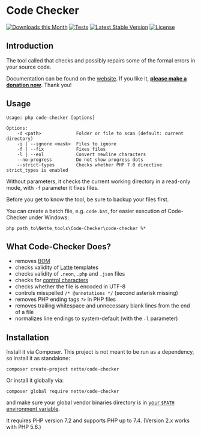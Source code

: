 Code Checker
============

[![Downloads this Month](https://img.shields.io/packagist/dm/nette/code-checker.svg)](https://packagist.org/packages/nette/code-checker)
[![Tests](https://github.com/nette/code-checker/workflows/Tests/badge.svg?branch=master)](https://github.com/nette/code-checker/actions)
[![Latest Stable Version](https://poser.pugx.org/nette/code-checker/v/stable)](https://github.com/nette/code-checker/releases)
[![License](https://img.shields.io/badge/license-New%20BSD-blue.svg)](https://github.com/nette/code-checker/blob/master/license.md)


Introduction
------------

The tool called that checks and possibly repairs some of the formal errors in your source code.

Documentation can be found on the [website](https://doc.nette.org/code-checker). If you like it, **[please make a donation now](https://github.com/sponsors/dg)**. Thank you!


Usage
-----

```
Usage: php code-checker [options]

Options:
    -d <path>             Folder or file to scan (default: current directory)
    -i | --ignore <mask>  Files to ignore
    -f | --fix            Fixes files
    -l | --eol            Convert newline characters
    --no-progress         Do not show progress dots
    --strict-types        Checks whether PHP 7.0 directive strict_types is enabled
```

Without parameters, it checks the current working directory in a read-only mode, with `-f` parameter it fixes files.

Before you get to know the tool, be sure to backup your files first.

You can create a batch file, e.g. `code.bat`, for easier execution of Code-Checker under Windows:

```shell
php path_to\Nette_tools\Code-Checker\code-checker %*
```


What Code-Checker Does?
-----------------------

- removes [BOM](https://doc.nette.org/glossary#toc-bom)
- checks validity of [Latte](https://latte.nette.org) templates
- checks validity of  `.neon`, `.php` and `.json` files
- checks for [control characters](https://doc.nette.org/glossary#toc-control-characters)
- checks whether the file is encoded in UTF-8
- controls misspelled `/* @annotations */` (second asterisk missing)
- removes PHP ending tags `?>` in PHP files
- removes trailing whitespace and unnecessary blank lines from the end of a file
- normalizes line endings to system-default (with the `-l` parameter)


Installation
------------

Install it via Composer. This project is not meant to be run as a dependency, so install it as standalone:

```
composer create-project nette/code-checker
```

Or install it globally via:

```
composer global require nette/code-checker
```

and make sure your global vendor binaries directory is in [your `$PATH` environment variable](https://getcomposer.org/doc/03-cli.md#global).

It requires PHP version 7.2 and supports PHP up to 7.4. (Version 2.x works with PHP 5.6.)
